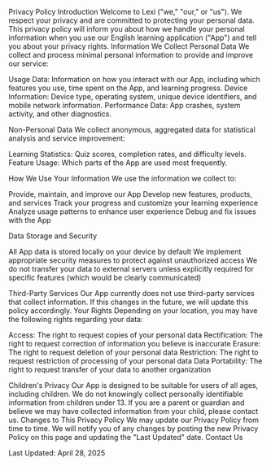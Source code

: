 Privacy Policy
Introduction
Welcome to Lexi ("we," "our," or "us"). We respect your privacy and are committed to protecting your personal data. This privacy policy will inform you about how we handle your personal information when you use our English learning application ("App") and tell you about your privacy rights.
Information We Collect
Personal Data
We collect and process minimal personal information to provide and improve our service:

Usage Data: Information on how you interact with our App, including which features you use, time spent on the App, and learning progress.
Device Information: Device type, operating system, unique device identifiers, and mobile network information.
Performance Data: App crashes, system activity, and other diagnostics.

Non-Personal Data
We collect anonymous, aggregated data for statistical analysis and service improvement:

Learning Statistics: Quiz scores, completion rates, and difficulty levels.
Feature Usage: Which parts of the App are used most frequently.

How We Use Your Information
We use the information we collect to:

Provide, maintain, and improve our App
Develop new features, products, and services
Track your progress and customize your learning experience
Analyze usage patterns to enhance user experience
Debug and fix issues with the App

Data Storage and Security

All App data is stored locally on your device by default
We implement appropriate security measures to protect against unauthorized access
We do not transfer your data to external servers unless explicitly required for specific features (which would be clearly communicated)

Third-Party Services
Our App currently does not use third-party services that collect information. If this changes in the future, we will update this policy accordingly.
Your Rights
Depending on your location, you may have the following rights regarding your data:

Access: The right to request copies of your personal data
Rectification: The right to request correction of information you believe is inaccurate
Erasure: The right to request deletion of your personal data
Restriction: The right to request restriction of processing of your personal data
Data Portability: The right to request transfer of your data to another organization

Children's Privacy
Our App is designed to be suitable for users of all ages, including children. We do not knowingly collect personally identifiable information from children under 13. If you are a parent or guardian and believe we may have collected information from your child, please contact us.
Changes to This Privacy Policy
We may update our Privacy Policy from time to time. We will notify you of any changes by posting the new Privacy Policy on this page and updating the "Last Updated" date.
Contact Us

Last Updated: April 28, 2025
